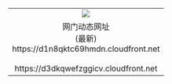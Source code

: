 ﻿<table>
  <tr></tr>
  <tr><td colspan=2 align=center><img src="https://d1n8qktc69hmdn.cloudfront.net/Up/oGate.jpg" /></td></tr>
  <tr><td colspan=2 align=center>网门动态网址<br/>(最新)
<br>https://d1n8qktc69hmdn.cloudfront.net
<br/>
<br>https://d3dkqwefzggicv.cloudfront.net
    </td>
  </tr>
</table>
